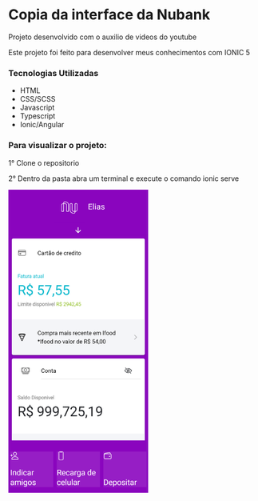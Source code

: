 # Copia da interface da Nubank

Projeto desenvolvido com o auxilio de videos do youtube 

Este projeto foi feito para desenvolver meus conhecimentos com IONIC 5

### Tecnologias Utilizadas
- HTML
- CSS/SCSS
- Javascript
- Typescript
- Ionic/Angular

### Para visualizar o projeto:

1° Clone o repositorio

2° Dentro da pasta abra um terminal e execute o comando ionic serve

<img src="src/assets/apresentacao.png" width="280">
